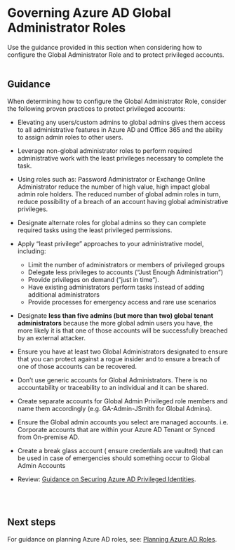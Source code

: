 # Governing Azure AD Global Administrator Roles
Use the guidance provided in this section when considering how to configure the Global Administrator Role and to protect privileged accounts. 
<br />
<br />

## Guidance 
When determining how to configure the Global Administrator Role, consider the following proven practices to protect privileged accounts:

- Elevating any users/custom admins to global admins gives them access to all administrative features in Azure AD and Office 365 and the ability to assign admin roles to other users. 

- Leverage non-global administrator roles to perform required administrative work with the least privileges necessary to complete the task. 
- Using roles such as: Password Administrator or Exchange Online Administrator reduce the number of high value, high impact global admin role holders. The reduced number of global admin roles in turn, reduce possibility of a breach of an account having global administrative privileges. 
- Designate alternate roles for global admins so they can complete required tasks using the least privileged permissions. 
- Apply “least privilege” approaches to your administrative model, including:
  - Limit the number of administrators or members of privileged groups
  - Delegate less privileges to accounts (“Just Enough Administration”)
  - Provide privileges on demand (“just in time”). 	
  - Have existing administrators perform tasks instead of adding additional administrators
  - Provide processes for emergency access and rare use scenarios

- Designate **less than five admins (but more than two) global tenant administrators** because the more global admin users you have, the more likely it is that one of those accounts will be successfully breached by an external attacker.
- Ensure you have at least two Global Administrators designated to ensure that you can protect against a rogue insider and to ensure a breach of one of those accounts can be recovered.
- Don’t use generic accounts for Global Administrators. There is no accountability or traceability to an individual and it can be shared.
- Create separate accounts for Global Admin Privileged role members and name them accordingly (e.g. GA-Admin-JSmith for Global Admins).
- Ensure the Global admin accounts you select are managed accounts. i.e. Corporate accounts that are within your Azure AD Tenant or Synced from On-premise AD.
- Create a break glass account ( ensure credentials are vaulted) that can be used in case of emergencies should something occur to Global Admin Accounts
- Review: [Guidance on Securing Azure AD Privileged Identities](3.2.1-Securing-Azure-AD-Privileged-Identities.md).
<br />
<br />

## Next steps 
For guidance on planning Azure AD roles, see: [Planning Azure AD Roles](3.3.2-Planning-Azure-AD-Roles.md).
